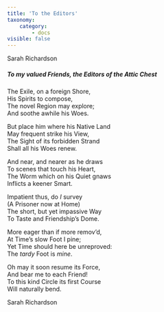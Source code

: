 ```yaml
---
title: 'To the Editors'
taxonomy:
    category:
        - docs
visible: false
---
```


<div class="author">Sarah Richardson</div>

##### To my valued Friends, the Editors of the Attic Chest  
  
The Exile, on a foreign Shore,  
His Spirits to compose,  
The novel Region may explore;  
And soothe awhile his Woes.  
  
But place him where his Native Land  
May frequent strike his View,  
The Sight of its forbidden Strand  
Shall all his Woes renew.  
  
And near, and nearer as he draws  
To scenes that touch his Heart,  
The Worm which on his Quiet gnaws  
Inflicts a keener Smart.  
  
Impatient thus, do *I* survey  
(A Prisoner now at Home)  
The short, but yet impassive Way  
To Taste and Friendship’s Dome.  
  
More eager than if more remov’d,  
At Time’s slow Foot I pine;  
Yet Time should here be unreproved:  
The *tardy* Foot is *mine*.  
  
Oh may it soon resume its Force,  
And bear me to each Friend!  
To this kind Circle its first Course  
Will naturally bend.  
  
Sarah Richardson